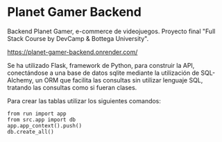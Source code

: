 # Planet Gamer Backend

Backend Planet Gamer, e-commerce de videojuegos. Proyecto final "Full Stack Course by DevCamp & Bottega University".

<a href='https://planet-gamer-backend.onrender.com/'>https://planet-gamer-backend.onrender.com/</a>

Se ha utilizado Flask, framework de Python, para construir la API, conectándose a una base de datos sqlite mediante la utilización de SQL-Alchemy, un ORM que facilita las consultas sin utilizar lenguaje SQL, tratando las consultas como si fueran clases.

Para crear las tablas utilizar los siguientes comandos:
``` 
from run import app
from src.app import db
app.app_context().push()
db.create_all()
```
